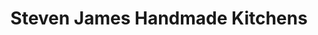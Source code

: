 ---
title: "Steven James Handmade Kitchens"
url: /alcester/steven-james-handmade-kitchens/
shop: Küchen
---